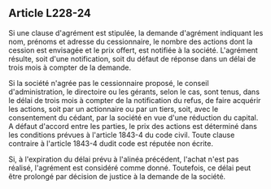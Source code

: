 Article L228-24
----
Si une clause d'agrément est stipulée, la demande d'agrément indiquant les nom,
prénoms et adresse du cessionnaire, le nombre des actions dont la cession est
envisagée et le prix offert, est notifiée à la société. L'agrément résulte, soit
d'une notification, soit du défaut de réponse dans un délai de trois mois à
compter de la demande.

Si la société n'agrée pas le cessionnaire proposé, le conseil d'administration,
le directoire ou les gérants, selon le cas, sont tenus, dans le délai de trois
mois à compter de la notification du refus, de faire acquérir les actions, soit
par un actionnaire ou par un tiers, soit, avec le consentement du cédant, par la
société en vue d'une réduction du capital. A défaut d'accord entre les parties,
le prix des actions est déterminé dans les conditions prévues à l'article 1843-4
du code civil. Toute clause contraire à l'article 1843-4 dudit code est réputée
non écrite.

Si, à l'expiration du délai prévu à l'alinéa précédent, l'achat n'est pas
réalisé, l'agrément est considéré comme donné. Toutefois, ce délai peut être
prolongé par décision de justice à la demande de la société.

